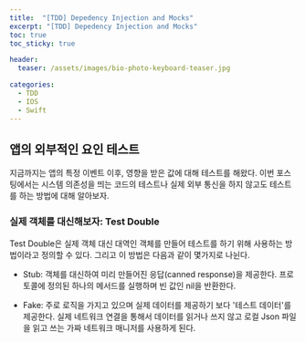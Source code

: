 ```yaml
---
title:  "[TDD] Depedency Injection and Mocks"
excerpt: "[TDD] Depedency Injection and Mocks"
toc: true
toc_sticky: true

header:
  teaser: /assets/images/bio-photo-keyboard-teaser.jpg

categories:
  - TDD
  - IOS
  - Swift
---
```


## 앱의 외부적인 요인 테스트
지금까지는 앱의 특정 이벤트 이후, 영향을 받은 값에 대해 테스트를 해왔다. 이번 포스팅에서는 시스템 의존성을 띄는 코드의 테스트나 실제 외부 통신을 하지 않고도 테스트를 하는 방법에 대해 알아보자.

### 실제 객체를 대신해보자: Test Double
Test Double은 실제 객체 대신 대역인 객체를 만들어 테스트를 하기 위해 사용하는 방법이라고 정의할 수 있다. 그리고 이 방법은 다음과 같이 몇가지로 나뉜다.

- Stub: 객체를 대신하여 미리 만들어진 응답(canned response)을 제공한다. 프로토콜에 정의된 하나의 메서드를 실행하며 빈 값인 nil을 반환한다.

- Fake: 주로 로직을 가지고 있으며 실제 데이터를 제공하기 보다 '테스트 데이터'를 제공한다. 실제 네트워크 연결을 통해서 데이터를 읽거나 쓰지 않고 로컬 Json 파일을 읽고 쓰는 가짜 네트워크 매니저를 사용하게 된다.




   






